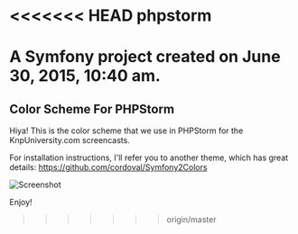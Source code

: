 <<<<<<< HEAD
phpstorm
========

A Symfony project created on June 30, 2015, 10:40 am.
=======
## Color Scheme For PHPStorm

Hiya! This is the color scheme that we use in PHPStorm for the
KnpUniversity.com screencasts.

For installation instructions, I'll refer you to another theme,
which has great details: https://github.com/cordoval/Symfony2Colors

![Screenshot](https://raw.githubusercontent.com/knpuniversity/phpstorm/master/screenshot.png)

Enjoy!
>>>>>>> origin/master
